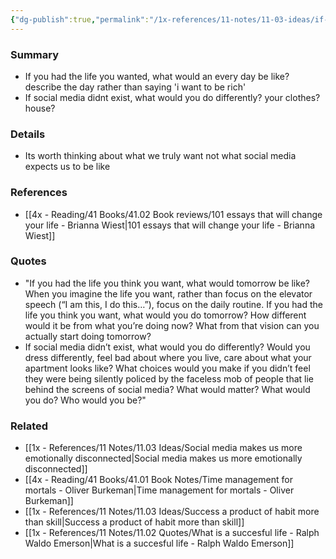 ```yaml
---
{"dg-publish":true,"permalink":"/1x-references/11-notes/11-03-ideas/if-social-media-didnt-exist-what-would-you-do/","title":"If social media didnt exist what would you do","noteIcon":""}
---
```



### Summary
- If you had the life you wanted, what would an every day be like? describe the day rather than saying 'i want to be rich'
- If social media didnt exist, what would you do differently? your clothes? house?

### Details
- Its worth thinking about what we truly want not what social media expects us to be like

### References
- [[4x - Reading/41 Books/41.02 Book reviews/101 essays that will change your life - Brianna Wiest\|101 essays that will change your life - Brianna Wiest]]

### Quotes
- "If you had the life you think you want, what would tomorrow be like? When you imagine the life you want, rather than focus on the elevator speech (“I am this, I do this…”), focus on the daily routine. If you had the life you think you want, what would you do tomorrow? How different would it be from what you’re doing now? What from that vision can you actually start doing tomorrow? 
- If social media didn’t exist, what would you do differently? Would you dress differently, feel bad about where you live, care about what your apartment looks like? What choices would you make if you didn’t feel they were being silently policed by the faceless mob of people that lie behind the screens of social media? What would matter? What would you do? Who would you be?"

### Related
- [[1x - References/11 Notes/11.03 Ideas/Social media makes us more emotionally disconnected\|Social media makes us more emotionally disconnected]]
- [[4x - Reading/41 Books/41.01 Book Notes/Time management for mortals - Oliver Burkeman\|Time management for mortals - Oliver Burkeman]]
- [[1x - References/11 Notes/11.03 Ideas/Success a product of habit more than skill\|Success a product of habit more than skill]]
- [[1x - References/11 Notes/11.02 Quotes/What is a succesful life - Ralph Waldo Emerson\|What is a succesful life - Ralph Waldo Emerson]]